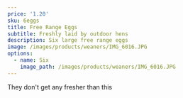 ```yaml
---
price: '1.20'
sku: 6eggs
title: Free Range Eggs
subtitle: Freshly laid by outdoor hens
description: Six large free range eggs
image: /images/products/weaners/IMG_6016.JPG
options:
  - name: Six
    image_path: /images/products/weaners/IMG_6016.JPG
---
```


They don't get any fresher than this

